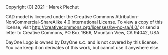 Copyright (C) 2021 - Marek Piechut


CAD model is licensed under the Creative Commons Attribution-NonCommercial-ShareAlike 4.0 International License. To view a copy of this license, visit http://creativecommons.org/licenses/by-nc-sa/4.0/ or send a letter to Creative Commons, PO Box 1866, Mountain View, CA 94042, USA.

DayOne Logo is owned by DayOne s.c. and is not covered by this license. You can keep it on derivates of this work, but cannot use it anywhere else.
